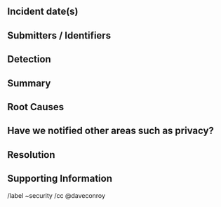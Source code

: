 <!-- Fill in the title above with a One liner of what is happening -->

## Incident date(s)

<!-- YYYY-MM-DD (as a date range if over a period of time) -->


## Submitters / Identifiers

<!-- Please list all and any names including their role in the organization -->


## Detection
<!-- How was this discovered? Reported by XYZ, found by fuzzing? Private or public
 disclosure? -->


## Summary

<!-- Give a brief summary of what is happened -->


## Root Causes

<!-- If you are aware of how this security incident came to be populate it here otherwise mark N/A -->


## Have we notified other areas such as privacy?

<!-- Please note if other areas need to be notified outside of this report -->

## Resolution

<!-- If this issue has already been resolved list the steps taken to resolve -->


## Supporting Information

<!-- Populate here with additional detail, screenshots, reproducible steps -->


/label ~security
/cc @daveconroy
